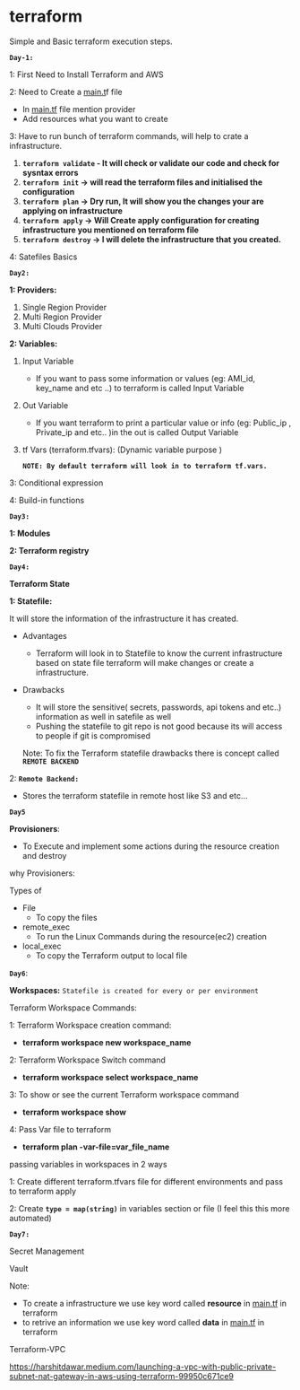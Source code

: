 # terraform

Simple and Basic terraform execution steps.

**`Day-1:`**

1: First Need to Install Terraform and AWS

2: Need to Create a [main.t](http://main.th)f file 

- In [main.tf](http://main.tf) file mention provider
- Add resources what you want to create

3: Have to run bunch of terraform commands, will help to crate a infrastructure. 

1. **`terraform validate` - It will check or validate our code and check for sysntax errors**
2. **`terraform init` → will read the terraform files and initialised the configuration** 
3. **`terraform plan`  → Dry run, It will show you the changes your are applying on infrastructure** 
4. **`terraform apply` → Will Create apply configuration for creating infrastructure you mentioned on terraform file** 
5. **`terraform destroy` → I will delete the infrastructure that you created.**

4: Satefiles Basics

**`Day2:`**

**1: Providers:**

1. Single Region Provider
2. Multi Region Provider
3. Multi Clouds Provider

**2: Variables:**

1. Input Variable
    - If you want to pass some  information or values (eg: AMI_id, key_name and etc ..) to terraform is called Input Variable
2. Out Variable 
    - If you want terraform to print a particular value or info (eg: Public_ip , Private_ip and etc.. )in the out is called Output Variable
3. tf Vars (terraform.tfvars): (Dynamic variable purpose )
    
    **`NOTE: By default terraform will look in to terraform tf.vars.`**
    

3: Conditional expression

4: Build-in functions

**`Day3:`**

**1: Modules**  

**2: Terraform registry**

**`Day4:`**

**Terraform State**

**1: Statefile:**   

It will store the information of the infrastructure it has created.

- Advantages
    - Terraform will look in to Statefile to know the current infrastructure based on state file terraform will make changes or create a infrastructure.
- Drawbacks
    - It will store the sensitive( secrets, passwords, api tokens and etc..) information as well in satefile as well
    - Pushing the statefile to git repo is not good because its will access to people if git is compromised
    
    Note: To fix the Terraform statefile drawbacks there is concept called **`REMOTE BACKEND`**
    

2: **`Remote Backend:`**

- Stores the terraform statefile in remote host like S3 and etc…

**`Day5`**

**Provisioners**: 

- To Execute and implement some actions during the resource creation and destroy

why Provisioners: 

Types of 

- File
    - To copy the files
- remote_exec
    - To run the Linux Commands during the resource(ec2) creation
- local_exec
    - To copy the Terraform output to local file

**`Day6`**:

**Workspaces:**
`Statefile is created for every or per environment`

Terraform Workspace Commands:

1: Terraform Workspace creation command:

- **terraform workspace new workspace_name**

2: Terraform Workspace Switch command 

- **terraform workspace select workspace_name**

3: To show or see the current Terraform workspace command

- **terraform workspace show**

4: Pass Var file to terraform 

- **terraform plan -var-file=var_file_name**

passing variables in workspaces in 2 ways

1: Create different terraform.tfvars file for different environments and pass to terraform apply 

2: Create **`type = map(string)`** in variables section or file  (I feel this this more automated)

**`Day7:`**

Secret Management 

Vault

Note: 

- To create a infrastructure we use key word called **resource** in [main.tf](http://main.tf) in terraform
- to retrive an information we use key word called **data** in [main.tf](http://main.tf) in terraform

Terraform-VPC

https://harshitdawar.medium.com/launching-a-vpc-with-public-private-subnet-nat-gateway-in-aws-using-terraform-99950c671ce9
